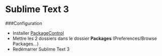 Sublime Text 3
====================

###Configuration
* Installer [PackageControl](https://sublime.wbond.net/installation)
* Mettre les 2 dossiers dans le dossier **Packages** (Preferences/Browse Packages...)
* Redémarrer Sublime Text 3
